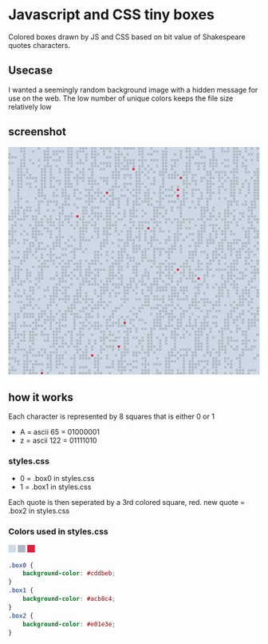 # Javascript and CSS tiny boxes

 Colored boxes drawn by JS and CSS based on bit value of Shakespeare quotes characters.

## Usecase

I wanted a seemingly random background image with a hidden message for use on the web. The low number of unique colors keeps the file size relatively low

## screenshot

![it looks something like this, with more boxes](ECxGhrn.png)

## how it works

Each character is represented by 8 squares that is either 0 or 1

- A = ascii 65 =  01000001
- z = ascii 122 = 01111010

### styles.css

- 0 = .box0 in styles.css
- 1 = .box1 in styles.css

Each quote is then seperated by a 3rd colored square, red.
new quote = .box2 in styles.css

### Colors used in styles.css

![Color 0](assets/cddbeb.png)
![Color 1](assets/acb8c4.png)
![Color 2](assets/e01e3e.png)

```css
.box0 {
    background-color: #cddbeb; 
}
.box1 {
    background-color: #acb8c4;
}
.box2 {
    background-color: #e01e3e;
}
```

